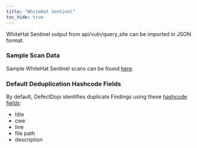 ```yaml
---
title: "WhiteHat Sentinel"
toc_hide: true
---
```

WhiteHat Sentinel output from api/vuln/query_site can be imported in JSON format.

### Sample Scan Data
Sample WhiteHat Sentinel scans can be found [here](https://github.com/DefectDojo/django-DefectDojo/tree/master/unittests/scans/whitehat_sentinel).

### Default Deduplication Hashcode Fields
By default, DefectDojo identifies duplicate Findings using these [hashcode fields](https://docs.defectdojo.com/en/working_with_findings/finding_deduplication/about_deduplication/):

- title
- cwe
- line
- file path
- description
